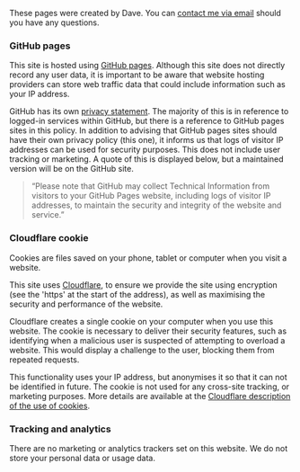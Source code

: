 These pages were created by Dave. You can [contact me via email](mailto:info@librarieshacked.org) should you have any questions.

### GitHub pages

This site is hosted using [GitHub pages](https://pages.github.com/). Although this site does not directly record any user data, it is important to be aware that website hosting providers can store web traffic data that could include information such as your IP address.

GitHub has its own [privacy statement](https://help.github.com/en/github/site-policy/github-privacy-statement). The majority of this is in reference to logged-in services within GitHub, but there is a reference to GitHub pages sites in this policy. In addition to advising that GitHub pages sites should have their own privacy policy (this one), it informs us that logs of visitor IP addresses can be used for security purposes. This does not include user tracking or marketing. A quote of this is displayed below, but a maintained version will be on the GitHub site.

> “Please note that GitHub may collect Technical Information from visitors to your GitHub Pages website, including logs of visitor IP addresses, to maintain the security and integrity of the website and service.”

### Cloudflare cookie

Cookies are files saved on your phone, tablet or computer when you visit a website.

This site uses [Cloudflare](https://www.cloudflare.com/), to ensure we provide the site using encryption (see the 'https' at the start of the address), as well as maximising the security and performance of the website.

Cloudflare creates a single cookie on your computer when you use this website. The cookie is necessary to deliver their security features, such as identifying when a malicious user is suspected of attempting to overload a website. This would display a challenge to the user, blocking them from repeated requests.

This functionality uses your IP address, but anonymises it so that it can not be identified in future. The cookie is not used for any cross-site tracking, or marketing purposes. More details are available at the [Cloudflare description of the use of cookies](https://support.cloudflare.com/hc/en-us/articles/200170156-Understanding-the-Cloudflare-Cookies#12345682).

### Tracking and analytics

There are no marketing or analytics trackers set on this website. We do not store your personal data or usage data.
